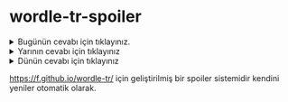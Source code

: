 # wordle-tr-spoiler

<details>
  <summary>Bugünün cevabı için tıklayınız.</summary>
  <br>
    <b> pelit </b>
</details>

<details>
  <summary>Yarının cevabı için tıklayınız</summary>
  <br>
   <b> tuzcu </b>
</details>

<details>
  <summary>Dünün cevabı için tıklayınız </summary>
  <br>
  <b> kalay </b>
</details>

https://f.github.io/wordle-tr/ için geliştirilmiş bir spoiler sistemidir kendini yeniler otomatik olarak.

